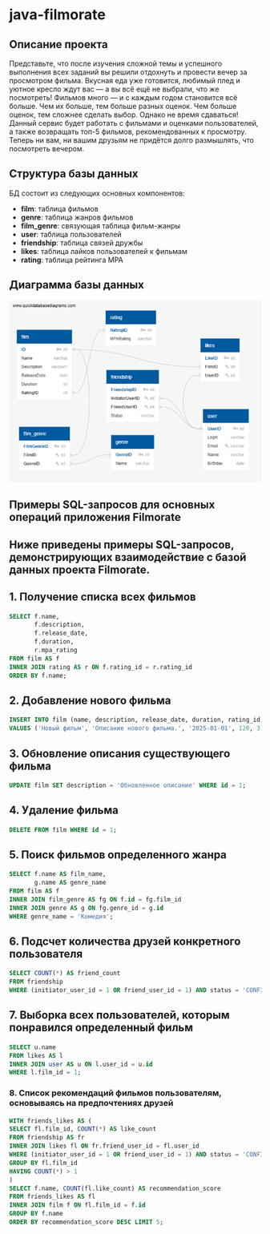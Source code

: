# java-filmorate

## Описание проекта

Представьте, что после изучения сложной темы и успешного выполнения всех заданий вы решили отдохнуть и провести вечер за просмотром фильма. Вкусная еда уже готовится, любимый плед и уютное кресло ждут вас — а вы всё ещё не выбрали, что же посмотреть! Фильмов много — и с каждым годом становится всё больше. Чем их больше, тем больше разных оценок. Чем больше оценок, тем сложнее сделать выбор. Однако не время сдаваться! Данный сервис будет работать с фильмами и оценками пользователей, а также возвращать топ-5 фильмов, рекомендованных к просмотру. Теперь ни вам, ни вашим друзьям не придётся долго размышлять, что посмотреть вечером.

## Структура базы данных

БД состоит из следующих основных компонентов:

- **film**: таблица фильмов
- **genre**: таблица жанров фильмов
- **film_genre**: связующая таблица фильм-жанры
- **user**: таблица пользователей
- **friendship**: таблица связей дружбы
- **likes**: таблица лайков пользователей к фильмам
- **rating**: таблица рейтинга МРА

## Диаграмма базы данных

<img src="BD_Filmorate.png" alt="Диаграмма базы данных" width="729"/>

## Примеры SQL-запросов для основных операций приложения Filmorate

## Ниже приведены примеры SQL-запросов, демонстрирующих взаимодействие с базой данных проекта Filmorate.

## 1. Получение списка всех фильмов

```sql
SELECT f.name,
       f.description,
       f.release_date,
       f.duration,
       r.mpa_rating
FROM film AS f
INNER JOIN rating AS r ON f.rating_id = r.rating_id
ORDER BY f.name;
```

## 2. Добавление нового фильма

```sql
INSERT INTO film (name, description, release_date, duration, rating_id)
VALUES ('Новый фильм', 'Описание нового фильма.', '2025-01-01', 120, 3);
```

## 3. Обновление описания существующего фильма

```sql
UPDATE film SET description = 'Обновленное описание' WHERE id = 1;
```

## 4. Удаление фильма

```sql
DELETE FROM film WHERE id = 1;
```

## 5. Поиск фильмов определенного жанра

```sql
SELECT f.name AS film_name,
       g.name AS genre_name
FROM film AS f
INNER JOIN film_genre AS fg ON f.id = fg.film_id
INNER JOIN genre AS g ON fg.genre_id = g.id
WHERE genre_name = 'Комедия';
```

## 6. Подсчет количества друзей конкретного пользователя

```sql
SELECT COUNT(*) AS friend_count
FROM friendship
WHERE (initiator_user_id = 1 OR friend_user_id = 1) AND status = 'CONFIRMED';
```

## 7. Выборка всех пользователей, которым понравился определенный фильм

```sql
SELECT u.name
FROM likes AS l
INNER JOIN user AS u ON l.user_id = u.id
WHERE l.film_id = 1;
```

### 8. Список рекомендаций фильмов пользователям, основываясь на предпочтениях друзей

```sql
WITH friends_likes AS (
SELECT fl.film_id, COUNT(*) AS like_count
FROM friendship AS fr
INNER JOIN likes fl ON fr.friend_user_id = fl.user_id
WHERE (initiator_user_id = 1 OR friend_user_id = 1) AND status = 'CONFIRMED';
GROUP BY fl.film_id
HAVING COUNT(*) > 1
)
SELECT f.name, COUNT(fl.like_count) AS recommendation_score
FROM friends_likes AS fl
INNER JOIN film f ON fl.film_id = f.id
GROUP BY f.name
ORDER BY recommendation_score DESC LIMIT 5;
```